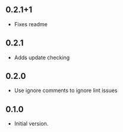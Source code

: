 ## 0.2.1+1
- Fixes readme

## 0.2.1
- Adds update checking

## 0.2.0
- Use ignore comments to ignore lint issues

## 0.1.0
- Initial version.

